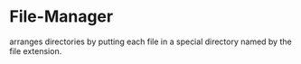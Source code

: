 # File-Manager

arranges directories by putting each file in a special directory named by the file extension. 

